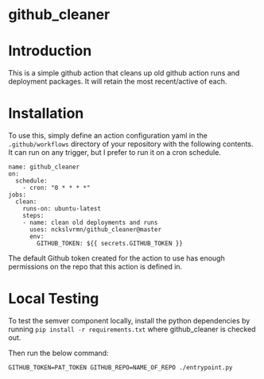 github_cleaner
===

# Introduction

This is a simple github action that cleans up old github action runs and deployment packages. It will retain the most recent/active of each.

# Installation

To use this, simply define an action configuration yaml in the `.github/workflows` directory of your repository with the following contents.
It can run on any trigger, but I prefer to run it on a cron schedule.

```
name: github_cleaner
on:
  schedule:
    - cron: "0 * * * *"
jobs:
  clean:
    runs-on: ubuntu-latest
    steps:
    - name: clean old deployments and runs
      uses: nckslvrmn/github_cleaner@master
      env:
        GITHUB_TOKEN: ${{ secrets.GITHUB_TOKEN }}
```

The default Github token created for the action to use has enough permissions on the repo that this action is defined in.

# Local Testing

To test the semver component locally, install the python dependencies by running `pip install -r requirements.txt` where github_cleaner is checked out.

Then run the below command:
```
GITHUB_TOKEN=PAT_TOKEN GITHUB_REPO=NAME_OF_REPO ./entrypoint.py
```